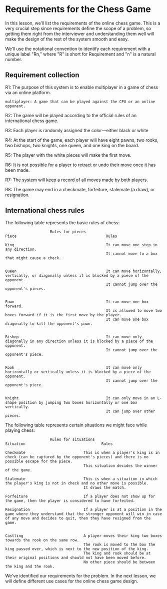 # Requirements for the Chess Game
In this lesson, we’ll list the requirements of the online chess game. This is a very crucial step since requirements define the scope of a problem, so getting them right from the interviewer and understanding them well will make the design of the rest of the system smooth and easy.

We’ll use the notational convention to identify each requirement with a unique label "Rn," where "R" is short for Requirement and "n" is a natural number.

## Requirement collection
R1: The purpose of this system is to enable multiplayer in a game of chess via an online platform.
```
multiplayer: A game that can be played against the CPU or an online opponent.
```

R2: The game will be played according to the official rules of an international chess game.

R3: Each player is randomly assigned the color—either black or white

R4: At the start of the game, each player will have eight pawns, two rooks, two bishops, two knights, one queen, and one king on the board.

R5: The player with the white pieces will make the first move.

R6: It is not possible for a player to retract or undo their move once it has been made.

R7: The system will keep a record of all moves made by both players.

R8: The game may end in a checkmate, forfeiture, stalemate (a draw), or resignation.

## International chess rules
The following table represents the basic rules of chess:


```
                    Rules for pieces
Piece                                        Rules

King                                         It can move one step in any direction.
                                             It cannot move to a box that might cause a check.


Queen                                        It can move horizontally, vertically, or diagonally unless it is blocked by a piece of the opponent.
                                             It cannot jump over the opponent's pieces.


Pawn                                         It can move one box forward.
                                             It is allowed to move two boxes forward if it is the first move by the player.
                                             It can move one box diagonally to kill the opponent's pawn.


Bishop                                       It can move only diagonally in any direction unless it is blocked by a piece of the opponent.
                                             It cannot jump over the opponent's piece.


Rook                                         It can move only horizontally or vertically unless it is blocked by a piece of the opponent.
                                             It cannot jump over the opponent's piece.


Knight                                       It can only move in an L-shape position by jumping two boxes horizontally or one box vertically.
                                             It can jump over other pieces.
```

The following table represents certain situations we might face while playing chess:

```
                    Rules for situations
Situation                                  Rules

Checkmate                          This is when a player's king is in check (can be captured by the opponent's pieces) and there is no possible escape for the piece.
                                   This situation decides the winner of the game.

Stalemate                          This is when a situation in which the player's king is not in check and no other move is possible.
                                   It draws the match.

Forfeiture                         If a player does not show up for the game, then the player is considered to have forfeited.

Resignation                        If a player is at a position in the game where they understand that the stronger opponent will win in case of any move and decides to quit, then they have resigned from the game.


Castling                           A player moves their king two boxes towards the rook on the same row.
                                   The rook is moved to the box the king passed over, which is next to the new position of the king.
                                   The king and rook should be at their original positions and should not have been moved before.
                                   No other piece should be between the king and the rook.
```
We've identified our requirements for the problem. In the next lesson, we will define different use cases for the online chess game design.
